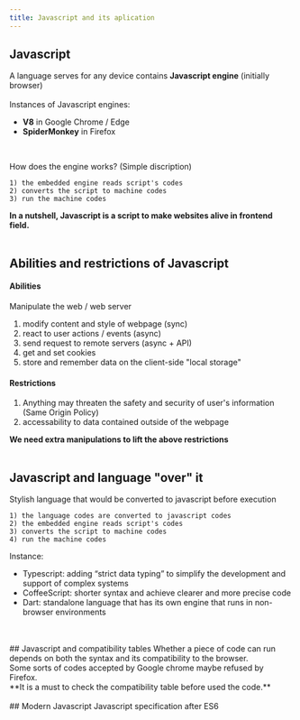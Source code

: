 ```yaml
---
title: Javascript and its aplication
---
```


## Javascript
A language serves for any device contains **Javascript engine** (initially browser) 
<br><br>
Instances of Javascript engines:
- **V8** in Google Chrome / Edge 
- **SpiderMonkey** in Firefox
<br>

How does the engine works? (Simple discription)
```
1) the embedded engine reads script's codes
2) converts the script to machine codes
3) run the machine codes
```

**In a nutshell, Javascript is a script to make websites alive in frontend field.** 
<br>
<br>

## Abilities and restrictions of Javascript 
#### Abilities
Manipulate the web / web server
  1) modify content and style of webpage (sync)
  2) react to user actions / events (async)
  3) send request to remote servers (async + API)
  4) get and set cookies 
  5) store and remember data on the client-side "local storage"

#### Restrictions 
1) Anything may threaten the safety and security of user's information (Same Origin Policy)
2) accessability to data contained outside of the webpage

**We need extra manipulations to lift the above restrictions**
<br>
<br>
## Javascript and language "over" it
Stylish language that would be converted to javascript before execution
```
1) the language codes are converted to javascript codes
2) the embedded engine reads script's codes
3) converts the script to machine codes
4) run the machine codes
```
Instance:
- Typescript: adding “strict data typing” to simplify the development and support of complex systems
- CoffeeScript: shorter syntax and achieve clearer and more precise code
- Dart: standalone language that has its own engine that runs in non-browser environments 
<br>
<br>
## Javascript and compatibility tables
Whether a piece of code can run depends on both the syntax and its compatibility to the browser. <br>
Some sorts of codes accepted by Google chrome maybe refused by Firefox. <br>
**It is a must to check the compatibility table before used the code.**
<br>
<br>
## Modern Javascript
Javascript specification after ES6
